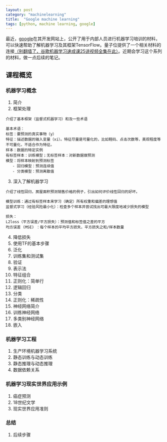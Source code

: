 ```yaml
---
layout: post
category: "machinelearning"
title:  "Google machine learning"
tags: [python, machine learning, google]
---
```


最近，[google](https://developers.google.com/machine-learning/crash-course)在其开发网站上，公开了用于内部人员进行机器学习培训的材料，可以快速帮助了解机器学习及其框架TensorFlow。量子位提供了一个相关材料的连接[（别翻墙了，谷歌机器学习速成课25讲视频全集在此）](https://mp.weixin.qq.com/s?__biz=MzIzNjc1NzUzMw==&mid=2247495096&idx=1&sn=cb25eec7088e96f416bc1df2a6c2df10&chksm=e8d05acadfa7d3dca298cef87ed9bf836a81d9501be6210cac5c9a2f6fdc1a4dc81b10348229&mpshare=1&scene=23&srcid=0304E57F5bWLPOV7AUtjemDr#rd)。近期会学习这个系列的材料，做一点后续的笔记。


## 课程概览

### 机器学习概念

1. 简介
2. 框架处理

```
介绍了基本框架（监督式机器学习）和及一些术语

基本术语：
标签：要预测的真实事物（y）
特征：描述数据的输入变量（xi）。特征尽量是可量化的，比如鞋码、点击次数等，美观程度等不可量化，不适合作为特征。
样本：数据的特定实例
有标签样本：训练模型；无标签样本：对新数据做预测
模型：将样本映射到预测标签
   - 回归模型：预测连续值
   - 分类模型：预测离散值
```

3. 深入了解机器学习

```
介绍了线性回归，房屋面积预测销售价格的例子，引出如何评价线性回归的好坏。

模型训练：通过有标签样本来学习（确定）所有权重和偏差的理想值
监督式学习（经验风险最小化）：检查多个样本并尝试找出可最大限度地减少损失的模型

损失：
L2loss（平方误差/平方损失）：预测值和标签值之差的平方
均方误差 (MSE) ：每个样本的平均平方损失，平方损失之和/样本数量
```

4. 降低损失
5. 使用TF的基本步骤
6. 泛化
7. 训练集和测试集
8. 验证
9. 表示法
10. 特征组合
11. 正则化：简单行
12. 逻辑回归
13. 分类
14. 正则化：稀疏性
15. 神经网络简介
16. 训练神经网络
17. 多类别神经网络
18. 嵌入

### 机器学习工程

1. 生产环境机器学习系统
2. 静态训练与动态训练
3. 静态推理与动态推理
4. 数据依赖关系

### 机器学习现实世界应用示例

1. 癌症预测
2. 18世纪文学
3. 现实世界应用准则

### 总结

1. 后续步骤

